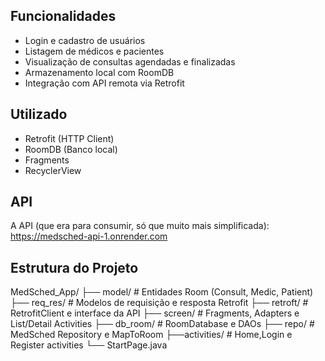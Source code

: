 ## Funcionalidades
- Login e cadastro de usuários
- Listagem de médicos e pacientes
- Visualização de consultas agendadas e finalizadas
- Armazenamento local com RoomDB
- Integração com API remota via Retrofit

## Utilizado
- Retrofit (HTTP Client)
- RoomDB (Banco local)
- Fragments
- RecyclerView

## API
A API (que era para consumir, só que muito mais simplificada):
https://medsched-api-1.onrender.com

## Estrutura do Projeto
MedSched_App/
├── model/ # Entidades Room (Consult, Medic, Patient)
├── req_res/ # Modelos de requisição e resposta Retrofit
├── retroft/ # RetrofitClient e interface da API
├── screen/ # Fragments, Adapters e List/Detail Activities
├── db_room/ # RoomDatabase e DAOs
├── repo/ # MedSched Repository e MapToRoom
├──activities/ # Home,Login e Register activities
└── StartPage.java

